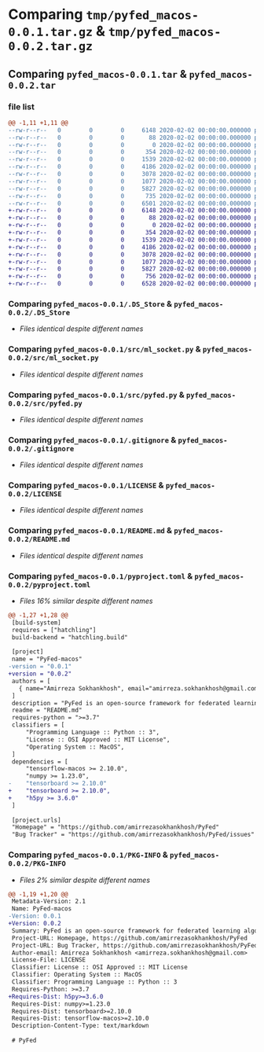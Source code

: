 # Comparing `tmp/pyfed_macos-0.0.1.tar.gz` & `tmp/pyfed_macos-0.0.2.tar.gz`

## Comparing `pyfed_macos-0.0.1.tar` & `pyfed_macos-0.0.2.tar`

### file list

```diff
@@ -1,11 +1,11 @@
--rw-r--r--   0        0        0     6148 2020-02-02 00:00:00.000000 pyfed_macos-0.0.1/.DS_Store
--rw-r--r--   0        0        0       88 2020-02-02 00:00:00.000000 pyfed_macos-0.0.1/.pypirc
--rw-r--r--   0        0        0        0 2020-02-02 00:00:00.000000 pyfed_macos-0.0.1/src/__init__.py
--rw-r--r--   0        0        0      354 2020-02-02 00:00:00.000000 pyfed_macos-0.0.1/src/global_var.py
--rw-r--r--   0        0        0     1539 2020-02-02 00:00:00.000000 pyfed_macos-0.0.1/src/ml_socket.py
--rw-r--r--   0        0        0     4186 2020-02-02 00:00:00.000000 pyfed_macos-0.0.1/src/pyfed.py
--rw-r--r--   0        0        0     3078 2020-02-02 00:00:00.000000 pyfed_macos-0.0.1/.gitignore
--rw-r--r--   0        0        0     1077 2020-02-02 00:00:00.000000 pyfed_macos-0.0.1/LICENSE
--rw-r--r--   0        0        0     5827 2020-02-02 00:00:00.000000 pyfed_macos-0.0.1/README.md
--rw-r--r--   0        0        0      735 2020-02-02 00:00:00.000000 pyfed_macos-0.0.1/pyproject.toml
--rw-r--r--   0        0        0     6501 2020-02-02 00:00:00.000000 pyfed_macos-0.0.1/PKG-INFO
+-rw-r--r--   0        0        0     6148 2020-02-02 00:00:00.000000 pyfed_macos-0.0.2/.DS_Store
+-rw-r--r--   0        0        0       88 2020-02-02 00:00:00.000000 pyfed_macos-0.0.2/.pypirc
+-rw-r--r--   0        0        0        0 2020-02-02 00:00:00.000000 pyfed_macos-0.0.2/src/__init__.py
+-rw-r--r--   0        0        0      354 2020-02-02 00:00:00.000000 pyfed_macos-0.0.2/src/global_var.py
+-rw-r--r--   0        0        0     1539 2020-02-02 00:00:00.000000 pyfed_macos-0.0.2/src/ml_socket.py
+-rw-r--r--   0        0        0     4186 2020-02-02 00:00:00.000000 pyfed_macos-0.0.2/src/pyfed.py
+-rw-r--r--   0        0        0     3078 2020-02-02 00:00:00.000000 pyfed_macos-0.0.2/.gitignore
+-rw-r--r--   0        0        0     1077 2020-02-02 00:00:00.000000 pyfed_macos-0.0.2/LICENSE
+-rw-r--r--   0        0        0     5827 2020-02-02 00:00:00.000000 pyfed_macos-0.0.2/README.md
+-rw-r--r--   0        0        0      756 2020-02-02 00:00:00.000000 pyfed_macos-0.0.2/pyproject.toml
+-rw-r--r--   0        0        0     6528 2020-02-02 00:00:00.000000 pyfed_macos-0.0.2/PKG-INFO
```

### Comparing `pyfed_macos-0.0.1/.DS_Store` & `pyfed_macos-0.0.2/.DS_Store`

 * *Files identical despite different names*

### Comparing `pyfed_macos-0.0.1/src/ml_socket.py` & `pyfed_macos-0.0.2/src/ml_socket.py`

 * *Files identical despite different names*

### Comparing `pyfed_macos-0.0.1/src/pyfed.py` & `pyfed_macos-0.0.2/src/pyfed.py`

 * *Files identical despite different names*

### Comparing `pyfed_macos-0.0.1/.gitignore` & `pyfed_macos-0.0.2/.gitignore`

 * *Files identical despite different names*

### Comparing `pyfed_macos-0.0.1/LICENSE` & `pyfed_macos-0.0.2/LICENSE`

 * *Files identical despite different names*

### Comparing `pyfed_macos-0.0.1/README.md` & `pyfed_macos-0.0.2/README.md`

 * *Files identical despite different names*

### Comparing `pyfed_macos-0.0.1/pyproject.toml` & `pyfed_macos-0.0.2/pyproject.toml`

 * *Files 16% similar despite different names*

```diff
@@ -1,27 +1,28 @@
 [build-system]
 requires = ["hatchling"]
 build-backend = "hatchling.build"
 
 [project]
 name = "PyFed-macos"
-version = "0.0.1"
+version = "0.0.2"
 authors = [
   { name="Amirreza Sokhankhosh", email="amirreza.sokhankhosh@gmail.com" },
 ]
 description = "PyFed is an open-source framework for federated learning algorithms." 
 readme = "README.md"
 requires-python = ">=3.7"
 classifiers = [
     "Programming Language :: Python :: 3",
     "License :: OSI Approved :: MIT License",
     "Operating System :: MacOS",
 ]
 dependencies = [
     "tensorflow-macos >= 2.10.0",
     "numpy >= 1.23.0",
-    "tensorboard >= 2.10.0"
+    "tensorboard >= 2.10.0",
+    "h5py >= 3.6.0"
 ]
 
 [project.urls]
 "Homepage" = "https://github.com/amirrezasokhankhosh/PyFed"
 "Bug Tracker" = "https://github.com/amirrezasokhankhosh/PyFed/issues"
```

### Comparing `pyfed_macos-0.0.1/PKG-INFO` & `pyfed_macos-0.0.2/PKG-INFO`

 * *Files 2% similar despite different names*

```diff
@@ -1,19 +1,20 @@
 Metadata-Version: 2.1
 Name: PyFed-macos
-Version: 0.0.1
+Version: 0.0.2
 Summary: PyFed is an open-source framework for federated learning algorithms.
 Project-URL: Homepage, https://github.com/amirrezasokhankhosh/PyFed
 Project-URL: Bug Tracker, https://github.com/amirrezasokhankhosh/PyFed/issues
 Author-email: Amirreza Sokhankhosh <amirreza.sokhankhosh@gmail.com>
 License-File: LICENSE
 Classifier: License :: OSI Approved :: MIT License
 Classifier: Operating System :: MacOS
 Classifier: Programming Language :: Python :: 3
 Requires-Python: >=3.7
+Requires-Dist: h5py>=3.6.0
 Requires-Dist: numpy>=1.23.0
 Requires-Dist: tensorboard>=2.10.0
 Requires-Dist: tensorflow-macos>=2.10.0
 Description-Content-Type: text/markdown
 
 # PyFed
```

